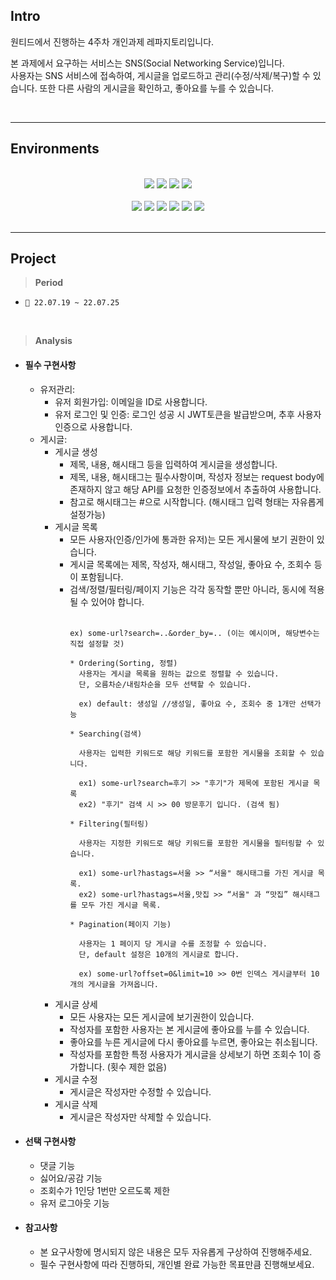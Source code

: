 ## Intro

원티드에서 진행하는 4주차 개인과제 레파지토리입니다.

본 과제에서 요구하는 서비스는 SNS(Social Networking Service)입니다.<br>
사용자는 SNS 서비스에 접속하여, 게시글을 업로드하고 관리(수정/삭제/복구)할 수 있습니다. 또한 다른 사람의 게시글을 확인하고, 좋아요를 누를 수 있습니다.

<br>
<hr>

## Environments

<br>
<div align="center">
<img src="https://img.shields.io/badge/Python-blue?style=plastic&logo=Python&logoColor=white"/>
<img src="https://img.shields.io/badge/Django-092E20?style=plastic&logo=Django&logoColor=white"/>
<img src="https://img.shields.io/badge/Django Rest Framework-EE350F?style=plastic&logo=Django&logoColor=white"/>
<img src="https://img.shields.io/badge/MySQL-00979D?style=plastic&logo=MySQL&logoColor=white"/>
</div>

<br>
<div align="center">
<img src="https://img.shields.io/badge/AWS EC2-FF9900?style=plastic&logo=Amazon AWS&logoColor=white"/>
<img src="https://img.shields.io/badge/AWS RDS-527FFF?style=plastic&logo=Amazon RDS&logoColor=white"/>
<img src="https://img.shields.io/badge/Docker-%230db7ed.svg?style=plastic&logo=Docker&logoColor=white"/>
<img src="https://img.shields.io/badge/nginx-%23009639.svg?style=plastic&logo=NGINX&logoColor=white"/>
<img src="https://img.shields.io/badge/gunicorn-EF2D5E?style=plastic&logo=Gunicorn&logoColor=white"/>
<img src="https://img.shields.io/badge/Swagger-%23Clojure?style=plastic&logo=swagger&logoColor=white"/>
</div>

<br>
<hr>

## Project

> **Period**
- ```📌 22.07.19 ~ 22.07.25```

<br>

> **Analysis**
- #### 필수 구현사항
  - 유저관리: 
    - 유저 회원가입: 이메일을 ID로 사용합니다.
    - 유저 로그인 및 인증: 로그인 성공 시 JWT토큰을 발급받으며, 추후 사용자 인증으로 사용합니다.
  - 게시글:
    - 게시글 생성
      - 제목, 내용, 해시태그 등을 입력하여 게시글을 생성합니다.
      - 제목, 내용, 해시태그는 필수사항이며, 작성자 정보는 request body에 존재하지 않고 해당 API를 요청한 인증정보에서 추출하여 사용합니다.
      - 참고로 해시태그는 #으로 시작합니다. (해시태그 입력 형태는 자유롭게 설정가능)
    - 게시글 목록
      - 모든 사용자(인증/인가에 통과한 유저)는 모든 게시물에 보기 권한이 있습니다.
      - 게시글 목록에는 제목, 작성자, 해시태그, 작성일, 좋아요 수, 조회수 등이 포함됩니다.
      - 검색/정렬/필터링/페이지 기능은 각각 동작할 뿐만 아니라, 동시에 적용될 수 있어야 합니다.
        <br><br>
        ```
        ex) some-url?search=..&order_by=.. (이는 예시이며, 해당변수는 직접 설정할 것)
        
        * Ordering(Sorting, 정렬)
          사용자는 게시글 목록을 원하는 값으로 정렬할 수 있습니다.
          단, 오름차순/내림차순을 모두 선택할 수 있습니다.
          
          ex) default: 생성일 //생성일, 좋아요 수, 조회수 중 1개만 선택가능
          
        * Searching(검색)

          사용자는 입력한 키워드로 해당 키워드를 포함한 게시물을 조회할 수 있습니다.
          
          ex1) some-url?search=후기 >> "후기"가 제목에 포함된 게시글 목록
          ex2) "후기" 검색 시 >> 00 방문후기 입니다. (검색 됨)
        
        * Filtering(필터링)
          
          사용자는 지정한 키워드로 해당 키워드를 포함한 게시물을 필터링할 수 있습니다.

          ex1) some-url?hastags=서울 >> “서울" 해시태그를 가진 게시글 목록.
          ex2) some-url?hastags=서울,맛집 >> “서울" 과 “맛집” 해시태그를 모두 가진 게시글 목록. 
          
        * Pagination(페이지 기능)

          사용자는 1 페이지 당 게시글 수를 조정할 수 있습니다.
          단, default 설정은 10개의 게시글로 합니다.
          
          ex) some-url?offset=0&limit=10 >> 0번 인덱스 게시글부터 10개의 게시글을 가져옵니다.
        
        ```
    - 게시글 상세
      - 모든 사용자는 모든 게시글에 보기권한이 있습니다.
      - 작성자를 포함한 사용자는 본 게시글에 좋아요를 누를 수 있습니다.
      - 좋아요를 누른 게시글에 다시 좋아요를 누르면, 좋아요는 취소됩니다.
      - 작성자를 포함한 특정 사용자가 게시글을 상세보기 하면 조회수 1이 증가합니다. (횟수 제한 없음)
    - 게시글 수정
      - 게시글은 작성자만 수정할 수 있습니다.
    - 게시글 삭제
      - 게시글은 작성자만 삭제할 수 있습니다.
      
 - #### 선택 구현사항     
   - 댓글 기능
   - 싫어요/공감 기능
   - 조회수가 1인당 1번만 오르도록 제한
   - 유저 로그아웃 기능
 
 - #### 참고사항
   - 본 요구사항에 명시되지 않은 내용은 모두 자유롭게 구상하여 진행해주세요.
   - 필수 구현사항에 따라 진행하되, 개인별 완료 가능한 목표만큼 진행해보세요.
 

